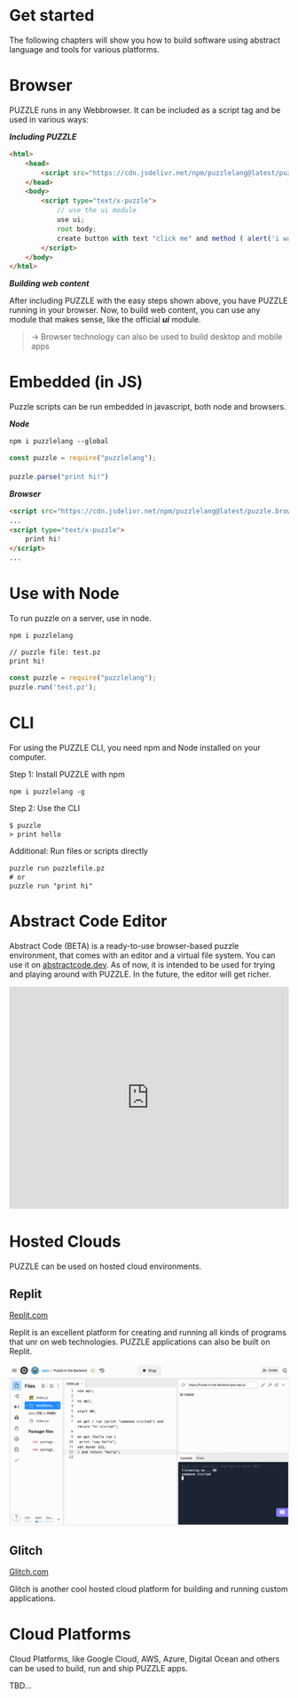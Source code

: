 # Get started

The following chapters will show you how to build software using abstract language and tools for various platforms.

# Browser

PUZZLE runs in any Webbrowser. It can be included as a script tag and be used in various ways:

***Including PUZZLE***

```html
<html>
	<head>
		<script src="https://cdn.jsdelivr.net/npm/puzzlelang@latest/puzzle.browser.js"></script>
	</head>
	<body>
		<script type="text/x-puzzle">
			// use the ui module
			use ui;
			root body;
			create button with text "click me" and method ( alert('i was clicked') );
		</script>
	</body>
</html>
```

***Building web content***

After including PUZZLE with the easy steps shown above, you have PUZZLE running in your browser. Now, to build web content, you can use any module that makes sense, like the official ***ui*** module.


> -> Browser technology can also be used to build desktop and mobile apps


# Embedded (in JS)

Puzzle scripts can be run embedded in javascript, both node and browsers.

***Node***

```shell
npm i puzzlelang --global
```

```javascript
const puzzle = require("puzzlelang");

puzzle.parse("print hi!")
```

***Browser***

```html
<script src="https://cdn.jsdelivr.net/npm/puzzlelang@latest/puzzle.browser.js"></script>
...
<script type="text/x-puzzle">
	print hi!
</script>
...
```

# Use with Node

To run puzzle on a server, use in node. 

```shell
npm i puzzlelang
```

```puzzle
// puzzle file: test.pz
print hi!
```

```javascript
const puzzle = require("puzzlelang");
puzzle.run('test.pz');
```

# CLI

For using the PUZZLE CLI, you need npm and Node installed on your computer.

Step 1: Install PUZZLE with npm

```shell
npm i puzzlelang -g
```

Step 2: Use the CLI

```shell
$ puzzle
> print hello
```

Additional: Run files or scripts directly

```shell
puzzle run puzzlefile.pz
# or
puzzle run "print hi"
```


# Abstract Code Editor

Abstract Code (BETA) is a ready-to-use browser-based puzzle environment, that comes with an editor and a virtual file system. You can use it  on [abstractcode.dev](https://abstractcode.dev). As of now, it is intended to be used for trying and playing around with PUZZLE. In the future, the editor will get richer.

<iframe src="https://abstractcode.dev" style="border:none;height:400px;width:100%"></iframe>

# Hosted Clouds

PUZZLE can be used on hosted cloud environments.

## Replit

[Replit.com](https://replit.com)

Replit is an excellent platform for creating and running all kinds of programs that unr on web technologies. PUZZLE applications can also be built on Replit.

![Replit](../assets/replit.png)

## Glitch

[Glitch.com](https://glitch.com)

Glitch is another cool hosted cloud platform for building and running custom applications. 


# Cloud Platforms

Cloud Platforms, like Google Cloud, AWS, Azure, Digital Ocean and others can be used to build, run and ship PUZZLE apps.

TBD...
